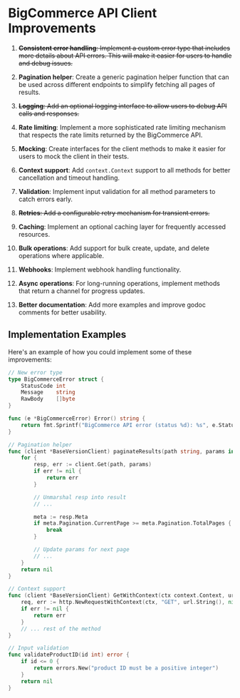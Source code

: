 # BigCommerce API Client Improvements

1. ~~**Consistent error handling**: Implement a custom error type that includes more details about API errors. This will make it easier for users to handle and debug issues.~~

2. **Pagination helper**: Create a generic pagination helper function that can be used across different endpoints to simplify fetching all pages of results.

3. ~~**Logging**: Add an optional logging interface to allow users to debug API calls and responses.~~

4. **Rate limiting**: Implement a more sophisticated rate limiting mechanism that respects the rate limits returned by the BigCommerce API.

5. **Mocking**: Create interfaces for the client methods to make it easier for users to mock the client in their tests.

6. **Context support**: Add `context.Context` support to all methods for better cancellation and timeout handling.

7. **Validation**: Implement input validation for all method parameters to catch errors early.

8. ~~**Retries**: Add a configurable retry mechanism for transient errors.~~

9. **Caching**: Implement an optional caching layer for frequently accessed resources.

10. **Bulk operations**: Add support for bulk create, update, and delete operations where applicable.

11. **Webhooks**: Implement webhook handling functionality.

12. **Async operations**: For long-running operations, implement methods that return a channel for progress updates.

13. **Better documentation**: Add more examples and improve godoc comments for better usability.

## Implementation Examples

Here's an example of how you could implement some of these improvements:

``` go
// New error type
type BigCommerceError struct {
    StatusCode int
    Message    string
    RawBody    []byte
}

func (e *BigCommerceError) Error() string {
    return fmt.Sprintf("BigCommerce API error (status %d): %s", e.StatusCode, e.Message)
}

// Pagination helper
func (client *BaseVersionClient) paginateResults(path string, params interface{}, result interface{}) error {
    for {
        resp, err := client.Get(path, params)
        if err != nil {
            return err
        }

        // Unmarshal resp into result
        // ...

        meta := resp.Meta
        if meta.Pagination.CurrentPage >= meta.Pagination.TotalPages {
            break
        }

        // Update params for next page
        // ...
    }
    return nil
}

// Context support
func (client *BaseVersionClient) GetWithContext(ctx context.Context, url *url.URL, dest interface{}) error {
    req, err := http.NewRequestWithContext(ctx, "GET", url.String(), nil)
    if err != nil {
        return err
    }
    // ... rest of the method
}

// Input validation
func validateProductID(id int) error {
    if id <= 0 {
        return errors.New("product ID must be a positive integer")
    }
    return nil
}

```